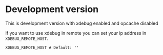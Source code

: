 # Development version
This is development version with xdebug enabled and opcache disabled

If you want to use xdebug in remote you can set your ip address in `XDEBUG_REMOTE_HOST`.
```
XDEBUG_REMOTE_HOST # Default: ''
```
